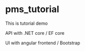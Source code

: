 # pms_tutorial
This is tutorial demo  

API with .NET core / EF core 

UI with angular frontend / Bootstrap


